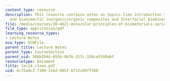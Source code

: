 ```yaml
---
content_type: resource
description: This resource contains notes on topics like introduction to biomineralization
  and biomimectic inorganic/organic composites and Interfacial biomineralization.
file: /media/courses/20-462j-molecular-principles-of-biomaterials-spring-2006/6c75a4c27308316d085fb712c09ff368_lec14_clean.pdf
file_type: application/pdf
learning_resource_types:
- Lecture Notes
ocw_type: OCWFile
parent_title: Lecture Notes
parent_type: CourseSection
parent_uid: 588bf044-655b-8b76-317c-330ce5599abf
resourcetype: Document
title: lec14_clean.pdf
uid: 6c75a4c2-7308-316d-085f-b712c09ff368
---
```

